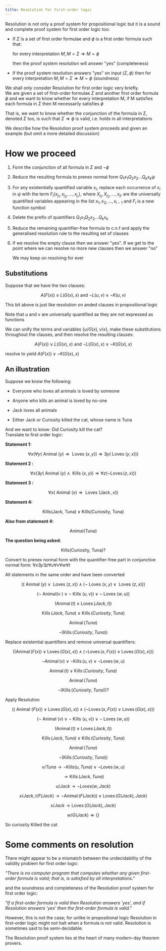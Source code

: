 ```yaml
---
title: Resolution for first-order logic
---
```


Resolution is not only a proof system for propositional logic but it is
a sound and complete proof system for first order logic too:

- If $\Sigma$ is a set of first order formulae and $\phi$ is a first
  order formula such that:

  for every interpretation $M , M = \Sigma \Rightarrow M = \phi$

  then the proof system resolution will answer "yes" (completeness)

- If the proof system resolution answers "yes" on input
  $(\Sigma,\phi)$ then for every interpretation
  $M , M = \Sigma \Rightarrow M = \phi$ (soundness)

We shall only consider Resolution for first order logic very briefly.\
We are given a set of first-order formulae $\Sigma$ and another first
order formula $\phi$ and we want to know whether for every
interpretation M, if M satisfies each formula in $\Sigma$ then M
necessarily satisfies $\phi$

That is, we want to know whether the conjunction of the formula in
$\Sigma$, denoted $\Sigma$ too, is such that $\Sigma\Rightarrow\phi$ is
valid, i.e. holds in all interpretations

We describe how the Resolution proof system proceeds and given an
example (but omit a more detailed discussion)

# How we proceed

1.  Form the conjunction of all formula in $\Sigma$ and $\lnot\phi$

2.  Reduce the resulting formula to prenex normal form
    $Q _ { 1 } x _ { 1 } Q _ { 2 } x _ { 2 } \ldots Q _ { k } x _ { k } \psi$

3.  For any existentially quantified variable $x_i$, replace each
    occurrence of $x_i$ in $\psi$ with the term
    $F _ { i } \left( x _ { j _ { 1 } } , x _ { j _ { 2 } } , \dots , x _ { j _ { r } } \right)$,
    where $X _ { j _ { 1 } } , X _ { j _ { 2 } } , \ldots , x _ { j r }$
    are the universally quantified variables appearing in the list
    $x_1,x_2,...,x_{i-1}$ and $F_i$ is a new function symbol

4.  Delete the prefix of quantifiers $Q_1x_1Q_2x_2...Q_kx_k$

5.  Reduce the remaining quantifier-free formula to c.n.f and apply the
    generalised resolution rule to the resulting set of clauses

6.  If we resolve the empty clause then we answer \"yes\". If we get to
    the point where we can resolve no more new clauses then we answer
    "no"

    We may keep on resolving for ever

## Substitutions

Suppose that we have the two clauses:

$$
A ( F ( x ) ) \vee L ( G ( x ) , x ) \text { and } \neg L ( u , v ) \vee \neg K ( u , v )
$$

This bit above is just like resolution on anded clauses in propositional
logic

Note that u and v are universally quantified as they are not expressed
as functions

We can unify the terms and variables $\{ u / G ( x ) , v / x \}$, make
these substitutions throughout the clauses, and then resolve the
resulting clauses:

$$
A ( F ( x ) ) \vee L ( G ( x ) , x ) \text { and } \neg L ( G ( x ) , x ) \vee \neg K ( G ( x ) , x )
$$

resolve to yield $A ( F ( x ) ) \vee \neg K ( G ( x ) , x )$

## An illustration

Suppose we know the following:

- Everyone who loves all animals is loved by someone

- Anyone who kills an animal is loved by no-one

- Jack loves all animals

- Either Jack or Curiosity killed the cat, whose name is Tuna

And we want to know: Did Curiosity kill the cat?\
Translate to first order logic:

**Statement 1:**

$$
\forall x ( \forall y ( \text { Animal } ( y ) \Rightarrow \text { Loves } ( x , y ) ) \Rightarrow \exists y ( \text { Loves } ( y , x ) ) )
$$

**Statement 2 :**

$$
\forall x ( \exists y ( \text { Animal } ( y ) \wedge \text { Kills } ( x , y ) ) \Rightarrow \forall z ( \neg \operatorname { Loves } ( z , x ) ) )
$$

**Statement 3 :**

$$
\forall x ( \text { Animal } ( x ) \Rightarrow \text { Loves } ( \operatorname { Jack } , x ) )
$$

**Statement 4:**

$$
\text{Kills(Jack, Tuna)} \lor \text{Kills(Curiosity, Tuna)}
$$

**Also from statement 4:**

$$
\text{Animal(Tuna)}
$$

**The question being asked:**

$$
\text{Kills(Curiosity, Tuna)}?
$$

Convert to prenex normal form with the quantifier-free part in
conjunctive normal form:
$\forall x \exists y \exists z \forall u \forall v \forall w \forall t$

All statements in the same order and have been converted

$$
( ( \text { Animal } ( y ) \vee \text { Loves } ( z , x ) ) \wedge ( \neg \text { Loves } ( x , y ) \vee \text { Loves } ( z , x ) ) )
$$

$$
( \neg \text { Animal(v } ) \vee \neg \text { Kills } ( u , v ) ) \vee \neg \text { Loves } ( w , u ) )
$$

$$
(\operatorname{Animal}(t)\lor \operatorname{Loves}(Jack,t))
$$

$$
\operatorname{Kills}(Jack, Tuna)\lor \operatorname{Kills}(Curiosity, Tuna)
$$

$$
\operatorname{Animal}(Tuna)
$$

$$
\lnot(\operatorname{Kills}(Curiosity, Tuna))
$$

Replace existential quantifiers and remove universal quantifiers:

$$
((\operatorname{Animal}(F(x))\lor \operatorname{Loves}(G(x),x)) \land (\lnot \operatorname{Loves}(x,F(x)) \lor \operatorname{Loves}(G(x),x)) )
$$

$$
\lnot \operatorname{Animal}(v)\lor \lnot \operatorname{Kills}(u,v) \lor \lnot \operatorname{Loves}(w,u)
$$

$$
\operatorname{Animal}(t)\lor \operatorname{Kills}(Curiosity, Tuna)
$$

$$
\operatorname{Animal}(Tuna)
$$

$$
\lnot(\operatorname{Kills}(Curiosity, Tuna))?
$$

Apply Resolution

$$
( ( \text { Animal } ( F ( x ) ) \vee \operatorname { Loves } ( G ( x ) , x ) ) \wedge ( \neg \operatorname { Loves } ( x , F ( x ) ) \vee \operatorname { Loves } ( G ( x ) , x ) ) )
$$

$$
( \neg \text { Animal } ( v ) \vee \neg \text { Kills } ( u , v ) ) \vee \neg \text { Loves } ( w , u ) )
$$

$$
(\operatorname{Animal}(t)\lor \operatorname{Loves}(Jack,t))
$$

$$
\operatorname{Kills}(Jack,Tuna)\lor \operatorname{Kills}(Curiosity, Tuna)
$$

$$
\operatorname{Animal}(Tuna)
$$

$$
\lnot(\operatorname{Kills}(Curiosity, Tuna))
$$

$$
v / Tuna \rightarrow \lnot Kills(u, Tuna)\lor \lnot \operatorname{Loves}(w,u)
$$

$$
\rightarrow \operatorname{Kills}(Jack, Tuna)
$$

$$
u/Jack \rightarrow \lnot Loves(w,Jack)
$$

$$
x/Jack, t/F(Jack) \rightarrow \lnot \operatorname{Animal}(F(Jack)) \lor \operatorname{Loves}(G(Jack),Jack)
$$

$$
x/Jack\rightarrow \operatorname{Loves}(G(Jack),Jack)
$$

$$
w/G(Jack)\Rightarrow \{\}
$$

So curiosity Killed the cat

# Some comments on resolution

There might appear to be a mismatch between the undecidability of the
validity problem for first order logic:

_"There is no computer program that computes whether any given
first-order formula is valid; that is, is satisfied by all
interpretations."_

and the soundness and completeness of the Resolution proof system for
first order logic:

_"If a first-order formula is valid then Resolution answers 'yes', and
if Resolution answers 'yes' then the first-order formula is valid."_

However, this is not the case; for unlike in propositional logic
Resolution in first-order logic might not halt when a formula is not
valid. Resolution is sometimes said to be semi-decidable.

The Resolution proof system lies at the heart of many modern-day theorem
provers.
